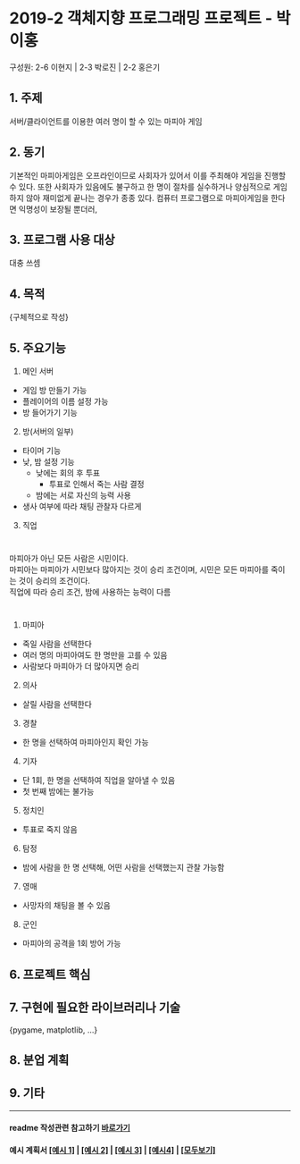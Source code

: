 # 2019-2 객체지향 프로그래밍 프로젝트 - **박이홍**
구성원: 2-6 이현지 | 2-3 박로진 | 2-2 홍은기

## 1. 주제
서버/클라이언트를 이용한 여러 명이 할 수 있는 마피아 게임

## 2. 동기
기본적인 마피아게임은 오프라인이므로 사회자가 있어서 이를 주최해야 게임을 진행할 수 있다. 또한 사회자가 있음에도 불구하고 한 명이 절차를 실수하거나 양심적으로 게임하지 않아 재미없게 끝나는 경우가 종종 있다.
컴퓨터 프로그램으로 마피아게임을 한다면 익명성이 보장될 뿐더러, 

## 3. 프로그램 사용 대상
대충 쓰셈

## 4. 목적
{구체적으로 작성}

## 5. 주요기능
1. 메인 서버
- 게임 방 만들기 가능
- 플레이어의 이름 설정 가능
- 방 들어가기 기능
2. 방(서버의 일부)
- 타이머 기능
- 낮, 밤 설정 기능
  - 낮에는 회의 후 투표
    - 투표로 인해서 죽는 사람 결정
  - 밤에는 서로 자신의 능력 사용
- 생사 여부에 따라 채팅 관찰자 다르게
3. 직업
#
마피아가 아닌 모든 사람은 시민이다.\
마피아는 마피아가 시민보다 많아지는 것이 승리 조건이며, 시민은 모든 마피아를 죽이는 것이 승리의 조건이다.\
직업에 따라 승리 조건, 밤에 사용하는 능력이 다름
#
1) 마피아
  - 죽일 사람을 선택한다
  - 여러 명의 마피아여도 한 명만을 고를 수 있음
  - 사람보다 마피아가 더 많아지면 승리
2) 의사
  - 살릴 사람을 선택한다
3) 경찰
  - 한 명을 선택하여 마피아인지 확인 가능
4) 기자
  - 단 1회, 한 명을 선택하여 직업을 알아낼 수 있음
  - 첫 번째 밤에는 불가능
5) 정치인
  - 투표로 죽지 않음
6) 탐정
  - 밤에 사람을 한 명 선택해, 어떤 사람을 선택했는지 관찰 가능함
7) 영매
  - 사망자의 채팅을 볼 수 있음
8) 군인
  - 마피아의 공격을 1회 방어 가능


## 6. 프로젝트 핵심


## 7. 구현에 필요한 라이브러리나 기술
{pygame, matplotlib,  ...}

## 8. **분업 계획**


## 9. 기타

<hr>

#### readme 작성관련 참고하기 [바로가기](https://heropy.blog/2017/09/30/markdown/)

#### 예시 계획서 [[예시 1]](https://docs.google.com/document/d/1hcuGhTtmiTUxuBtr3O6ffrSMahKNhEj33woE02V-84U/edit?usp=sharing) | [[예시 2]](https://docs.google.com/document/d/1FmxTZvmrroOW4uZ34Xfyyk9ejrQNx6gtsB6k7zOvHYE/edit?usp=sharing) | [[예시 3]](https://github.com/goldmango328/2018-OOP-Python-Light) | [[예시4]](https://github.com/ssy05468/2018-OOP-Python-lightbulb) | [[모두보기]](https://github.com/kadragon/oop_project_ex/network/members)

